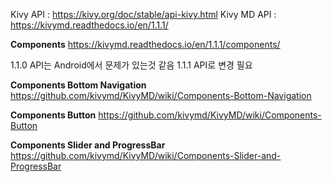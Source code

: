 

Kivy API : https://kivy.org/doc/stable/api-kivy.html
Kivy MD API : https://kivymd.readthedocs.io/en/1.1.1/

**Components**
https://kivymd.readthedocs.io/en/1.1.1/components/


1.1.0 API는 Android에서 문제가 있는것 같음
1.1.1 API로 변경 필요

**Components Bottom Navigation**
https://github.com/kivymd/KivyMD/wiki/Components-Bottom-Navigation

**Components Button**
https://github.com/kivymd/KivyMD/wiki/Components-Button

**Components Slider and ProgressBar**
https://github.com/kivymd/KivyMD/wiki/Components-Slider-and-ProgressBar

